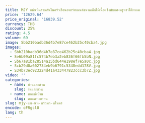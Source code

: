 ```yaml
---
title: MJY แผ่นหินรวมกันในครัวเรือนอพาร์ทเมนต์ขนาดเล็กไม้เนื้อแข็งพับแสงหรูหราโต๊ะกลม
price: '12629.64'
price_original: '16839.52'
currency: THB
discount: 25%
rating: 4.5
volume: 69
image: Sbb210badb36d4b7e87ce462b25c40cba4.jpg
images:
  - Sbb210badb36d4b7e87ce462b25c40cba4.jpg
  - Se6b09a81fc574b7eb3a2eb836f66fb5bN.jpg
  - Sb67a81ba28514a15bd644e198ef7e5a0c.jpg
  - Scb29d0a602734eb9b6791c5348edd178V.jpg
  - S34b73ec923224d41a433447823ccc3b7Z.jpg
video: ''
categories:
  - name: บ้านและสวน
    slug: านและสวน
  - name: ตกแต่งบ้าน
    slug: ตกแต-งบ-าน
slug: mjy-แผ-นห-นรวมก-นในคร
encode: oFRgcl0
lang: th
---
```

  